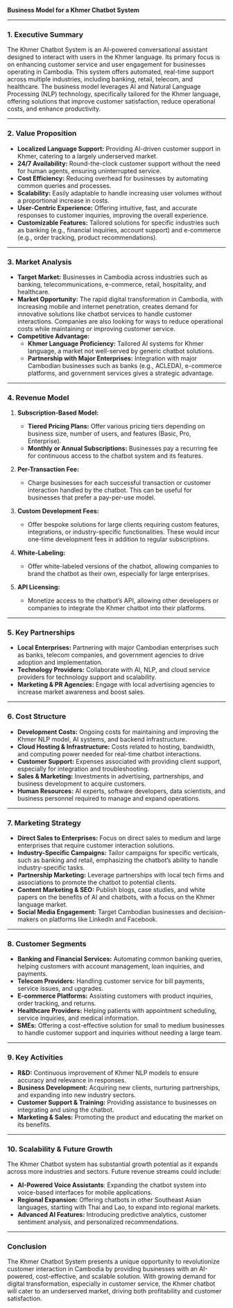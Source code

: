 **Business Model for a Khmer Chatbot System**

---

### **1. Executive Summary**

The Khmer Chatbot System is an AI-powered conversational assistant designed to interact with users in the Khmer language. Its primary focus is on enhancing customer service and user engagement for businesses operating in Cambodia. This system offers automated, real-time support across multiple industries, including banking, retail, telecom, and healthcare. The business model leverages AI and Natural Language Processing (NLP) technology, specifically tailored for the Khmer language, offering solutions that improve customer satisfaction, reduce operational costs, and enhance productivity.

---

### **2. Value Proposition**

- **Localized Language Support:** Providing AI-driven customer support in Khmer, catering to a largely underserved market.
- **24/7 Availability:** Round-the-clock customer support without the need for human agents, ensuring uninterrupted service.
- **Cost Efficiency:** Reducing overhead for businesses by automating common queries and processes.
- **Scalability:** Easily adaptable to handle increasing user volumes without a proportional increase in costs.
- **User-Centric Experience:** Offering intuitive, fast, and accurate responses to customer inquiries, improving the overall experience.
- **Customizable Features:** Tailored solutions for specific industries such as banking (e.g., financial inquiries, account support) and e-commerce (e.g., order tracking, product recommendations).

---

### **3. Market Analysis**

- **Target Market:** Businesses in Cambodia across industries such as banking, telecommunications, e-commerce, retail, hospitality, and healthcare.
- **Market Opportunity:** The rapid digital transformation in Cambodia, with increasing mobile and internet penetration, creates demand for innovative solutions like chatbot services to handle customer interactions. Companies are also looking for ways to reduce operational costs while maintaining or improving customer service.
- **Competitive Advantage:** 
  - **Khmer Language Proficiency:** Tailored AI systems for Khmer language, a market not well-served by generic chatbot solutions.
  - **Partnership with Major Enterprises:** Integration with major Cambodian businesses such as banks (e.g., ACLEDA), e-commerce platforms, and government services gives a strategic advantage.

---

### **4. Revenue Model**

1. **Subscription-Based Model:**
   - **Tiered Pricing Plans:** Offer various pricing tiers depending on business size, number of users, and features (Basic, Pro, Enterprise). 
   - **Monthly or Annual Subscriptions:** Businesses pay a recurring fee for continuous access to the chatbot system and its features.
   
2. **Per-Transaction Fee:**
   - Charge businesses for each successful transaction or customer interaction handled by the chatbot. This can be useful for businesses that prefer a pay-per-use model.

3. **Custom Development Fees:**
   - Offer bespoke solutions for large clients requiring custom features, integrations, or industry-specific functionalities. These would incur one-time development fees in addition to regular subscriptions.

4. **White-Labeling:**
   - Offer white-labeled versions of the chatbot, allowing companies to brand the chatbot as their own, especially for large enterprises.

5. **API Licensing:**
   - Monetize access to the chatbot’s API, allowing other developers or companies to integrate the Khmer chatbot into their platforms.

---

### **5. Key Partnerships**

- **Local Enterprises:** Partnering with major Cambodian enterprises such as banks, telecom companies, and government agencies to drive adoption and implementation.
- **Technology Providers:** Collaborate with AI, NLP, and cloud service providers for technology support and scalability.
- **Marketing & PR Agencies:** Engage with local advertising agencies to increase market awareness and boost sales.

---

### **6. Cost Structure**

- **Development Costs:** Ongoing costs for maintaining and improving the Khmer NLP model, AI systems, and backend infrastructure.
- **Cloud Hosting & Infrastructure:** Costs related to hosting, bandwidth, and computing power needed for real-time chatbot interactions.
- **Customer Support:** Expenses associated with providing client support, especially for integration and troubleshooting.
- **Sales & Marketing:** Investments in advertising, partnerships, and business development to acquire customers.
- **Human Resources:** AI experts, software developers, data scientists, and business personnel required to manage and expand operations.

---

### **7. Marketing Strategy**

- **Direct Sales to Enterprises:** Focus on direct sales to medium and large enterprises that require customer interaction solutions.
- **Industry-Specific Campaigns:** Tailor campaigns for specific verticals, such as banking and retail, emphasizing the chatbot’s ability to handle industry-specific tasks.
- **Partnership Marketing:** Leverage partnerships with local tech firms and associations to promote the chatbot to potential clients.
- **Content Marketing & SEO:** Publish blogs, case studies, and white papers on the benefits of AI and chatbots, with a focus on the Khmer language market.
- **Social Media Engagement:** Target Cambodian businesses and decision-makers on platforms like LinkedIn and Facebook.

---

### **8. Customer Segments**

- **Banking and Financial Services:** Automating common banking queries, helping customers with account management, loan inquiries, and payments.
- **Telecom Providers:** Handling customer service for bill payments, service issues, and upgrades.
- **E-commerce Platforms:** Assisting customers with product inquiries, order tracking, and returns.
- **Healthcare Providers:** Helping patients with appointment scheduling, service inquiries, and medical information.
- **SMEs:** Offering a cost-effective solution for small to medium businesses to handle customer support and inquiries without needing a large team.

---

### **9. Key Activities**

- **R&D:** Continuous improvement of Khmer NLP models to ensure accuracy and relevance in responses.
- **Business Development:** Acquiring new clients, nurturing partnerships, and expanding into new industry sectors.
- **Customer Support & Training:** Providing assistance to businesses on integrating and using the chatbot.
- **Marketing & Sales:** Promoting the product and educating the market on its benefits.
  
---

### **10. Scalability & Future Growth**

The Khmer Chatbot system has substantial growth potential as it expands across more industries and sectors. Future revenue streams could include:
- **AI-Powered Voice Assistants**: Expanding the chatbot system into voice-based interfaces for mobile applications.
- **Regional Expansion:** Offering chatbots in other Southeast Asian languages, starting with Thai and Lao, to expand into regional markets.
- **Advanced AI Features:** Introducing predictive analytics, customer sentiment analysis, and personalized recommendations.

---

### **Conclusion**

The Khmer Chatbot System presents a unique opportunity to revolutionize customer interaction in Cambodia by providing businesses with an AI-powered, cost-effective, and scalable solution. With growing demand for digital transformation, especially in customer service, the Khmer chatbot will cater to an underserved market, driving both profitability and customer satisfaction.